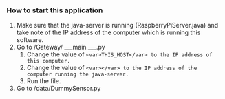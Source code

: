 ### How to start this application

1. Make sure that the java-server is running (RaspberryPiServer.java) and take note of the IP address of the computer which is running this software.
2. Go to /Gateway/ ___main ___.py
   1. Change the value of `<var>THIS_HOST</var> to the IP address of this computer.`
   2. Change the value of `<var></var> to the IP address of the computer running the java-server.`
   3. Run the file.
3. Go to /data/DummySensor.py
